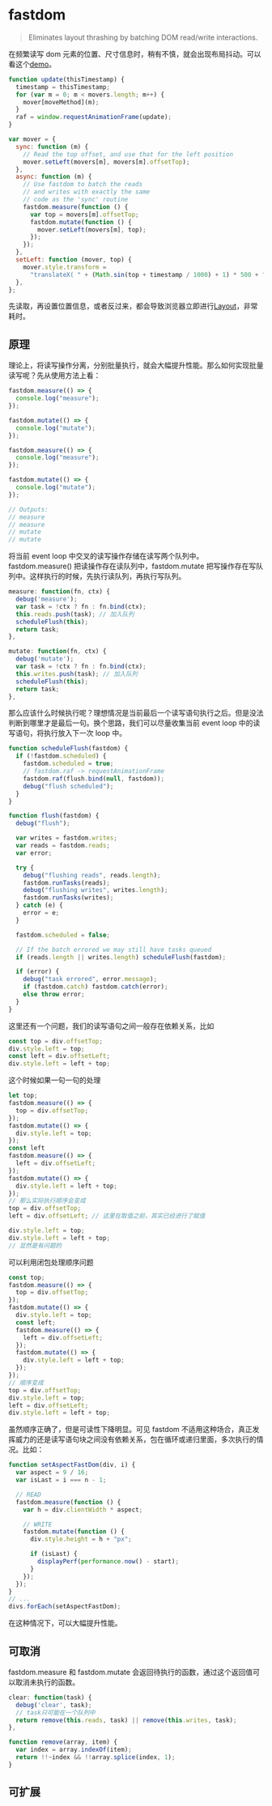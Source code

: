 # fastdom

> Eliminates layout thrashing by batching DOM read/write interactions.

在频繁读写 dom 元素的位置、尺寸信息时，稍有不慎，就会出现布局抖动。可以看这个[demo](http://wilsonpage.github.io/fastdom/examples/animation.html)。

```js
function update(thisTimestamp) {
  timestamp = thisTimestamp;
  for (var m = 0; m < movers.length; m++) {
    mover[moveMethod](m);
  }
  raf = window.requestAnimationFrame(update);
}

var mover = {
  sync: function (m) {
    // Read the top offset, and use that for the left position
    mover.setLeft(movers[m], movers[m].offsetTop);
  },
  async: function (m) {
    // Use fastdom to batch the reads
    // and writes with exactly the same
    // code as the 'sync' routine
    fastdom.measure(function () {
      var top = movers[m].offsetTop;
      fastdom.mutate(function () {
        mover.setLeft(movers[m], top);
      });
    });
  },
  setLeft: function (mover, top) {
    mover.style.transform =
      "translateX( " + (Math.sin(top + timestamp / 1000) + 1) * 500 + "px)";
  },
};
```

先读取，再设置位置信息，或者反过来，都会导致浏览器立即进行[Layout](https://developers.google.com/web/tools/chrome-devtools/rendering-tools#layout)，非常耗时。

## 原理

理论上，将读写操作分离，分别批量执行，就会大幅提升性能。那么如何实现批量读写呢？先从使用方法上看：

```js
fastdom.measure(() => {
  console.log("measure");
});

fastdom.mutate(() => {
  console.log("mutate");
});

fastdom.measure(() => {
  console.log("measure");
});

fastdom.mutate(() => {
  console.log("mutate");
});

// Outputs:
// measure
// measure
// mutate
// mutate
```

将当前 event loop 中交叉的读写操作存储在读写两个队列中。 fastdom.measure() 把读操作存在读队列中，fastdom.mutate 把写操作存在写队列中。这样执行的时候，先执行读队列，再执行写队列。

```js
measure: function(fn, ctx) {
  debug('measure');
  var task = !ctx ? fn : fn.bind(ctx);
  this.reads.push(task); // 加入队列
  scheduleFlush(this);
  return task;
},

mutate: function(fn, ctx) {
  debug('mutate');
  var task = !ctx ? fn : fn.bind(ctx);
  this.writes.push(task); // 加入队列
  scheduleFlush(this);
  return task;
},
```

那么应该什么时候执行呢？理想情况是当前最后一个读写语句执行之后。但是没法判断到哪里才是最后一句。换个思路，我们可以尽量收集当前 event loop 中的读写语句，将执行放入下一次 loop 中。

```js
function scheduleFlush(fastdom) {
  if (!fastdom.scheduled) {
    fastdom.scheduled = true;
    // fastdom.raf -> requestAnimationFrame
    fastdom.raf(flush.bind(null, fastdom));
    debug("flush scheduled");
  }
}

function flush(fastdom) {
  debug("flush");

  var writes = fastdom.writes;
  var reads = fastdom.reads;
  var error;

  try {
    debug("flushing reads", reads.length);
    fastdom.runTasks(reads);
    debug("flushing writes", writes.length);
    fastdom.runTasks(writes);
  } catch (e) {
    error = e;
  }

  fastdom.scheduled = false;

  // If the batch errored we may still have tasks queued
  if (reads.length || writes.length) scheduleFlush(fastdom);

  if (error) {
    debug("task errored", error.message);
    if (fastdom.catch) fastdom.catch(error);
    else throw error;
  }
}
```

这里还有一个问题，我们的读写语句之间一般存在依赖关系，比如

```js
const top = div.offsetTop;
div.style.left = top;
const left = div.offsetLeft;
div.style.left = left + top;
```

这个时候如果一句一句的处理

```js
let top;
fastdom.measure(() => {
  top = div.offsetTop;
});
fastdom.mutate(() => {
  div.style.left = top;
});
const left
fastdom.measure(() => {
  left = div.offsetLeft;
});
fastdom.mutate(() => {
  div.style.left = left + top;
});
// 那么实际执行顺序会变成
top = div.offsetTop;
left = div.offsetLeft; // 这里在取值之前，其实已经进行了赋值

div.style.left = top;
div.style.left = left + top;
// 显然是有问题的
```

可以利用闭包处理顺序问题

```js
const top;
fastdom.measure(() => {
  top = div.offsetTop;
});
fastdom.mutate(() => {
  div.style.left = top;
  const left;
  fastdom.measure(() => {
    left = div.offsetLeft;
  });
  fastdom.mutate(() => {
    div.style.left = left + top;
  });
});
// 顺序变成
top = div.offsetTop;
div.style.left = top;
left = div.offsetLeft;
div.style.left = left + top;
```

虽然顺序正确了，但是可读性下降明显。可见 fastdom 不适用这种场合，真正发挥威力的还是读写语句块之间没有依赖关系，包在循环或递归里面，多次执行的情况。比如：

```js
function setAspectFastDom(div, i) {
  var aspect = 9 / 16;
  var isLast = i === n - 1;

  // READ
  fastdom.measure(function () {
    var h = div.clientWidth * aspect;

    // WRITE
    fastdom.mutate(function () {
      div.style.height = h + "px";

      if (isLast) {
        displayPerf(performance.now() - start);
      }
    });
  });
}
// ...
divs.forEach(setAspectFastDom);
```

在这种情况下，可以大幅提升性能。

## 可取消

fastdom.measure 和 fastdom.mutate 会返回待执行的函数，通过这个返回值可以取消未执行的函数。

```js
clear: function(task) {
  debug('clear', task);
  // task只可能在一个队列中
  return remove(this.reads, task) || remove(this.writes, task);
},

function remove(array, item) {
  var index = array.indexOf(item);
  return !!~index && !!array.splice(index, 1);
}
```

## 可扩展
